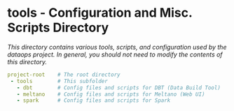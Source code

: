 # tools - Configuration and Misc. Scripts Directory

_This directory contains various tools, scripts, and configuration used by the dataops project. In general, you should not need to modify the contents of this directory._

```yml
project-root    # The root directory
 - tools        # This subfolder
   - dbt        # Config files and scripts for DBT (Data Build Tool)
   - meltano    # Config files and scripts for Meltano (Web UI)
   - spark      # Config files and scripts for Spark
```
